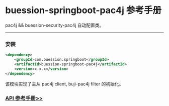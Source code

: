 # buession-springboot-pac4j 参考手册


pac4j && buession-security-pac4j 自动配置类。


---


### 安装

```xml
<dependency>
    <groupId>com.buession.springboot</groupId>
    <artifactId>buession-springboot-pac4j</artifactId>
    <version>x.x.x</version>
</dependency>
```


该模块实现了主从 pac4j client, buji-pac4j filter 的初始化。


### [API 参考手册>>](https://javadoc.io/static/com.buession.springboot/buession-springboot-pac4j/2.1.0/)